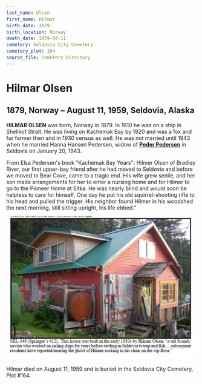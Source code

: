 ```yaml
---
last_name: Olsen
first_name: Hilmar
birth_date: 1879
birth_location: Norway
death_date: 1959-08-11
cemetery: Seldovia City Cemetery
cemetery_plot: 164
source_file: Cemetery Directory
---
```

# Hilmar Olsen

## 1879, Norway – August 11, 1959, Seldovia, Alaska

**HILMAR OLSEN** was born, Norway in 1879. In 1910 he was on a ship in
Shelikof Strait. He was living on Kachemak Bay by 1920 and was a fox and
fur farmer then and in 1930 census as well. He was not married until
1943 when he married Hanna Hansen Pedersen, widow of [**Peder Pedersen**](./Pederson_Peter_Emanuel.md) in
Seldovia on January 20, 1943.

From Elsa Pedersen's book "Kachemak Bay Years": Hilmer Olsen of Bradley
River, our first upper-bay friend after he had moved to Seldovia and
before we moved to Bear Cove, came to a tragic end. His wife grew
senile, and her son made arrangements for her to enter a nursing home
and for Hilmer to go to the Pioneer Home at Sitka. He was nearly blind
and would soon be helpless to care for himself. One day he put his old
squirrel-shooting rifle to his head and pulled the trigger. His neighbor
found Hilmer in his woodshed the next morning, still sitting upright,
his life ebbed."

![](../assets/images/Hilmer%20Olsen%20house.jpg)

Hilmar died on August 11, 1959 and is buried in the Seldovia City Cemetery, Plot #164.
